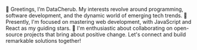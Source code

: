 👋 Greetings, I’m DataCherub. My interests revolve around programming, software development, and the dynamic world of emerging tech trends. 
🌱 Presently, I'm focused on mastering web development, with JavaScript and React as my guiding stars. 
💞️ I'm enthusiastic about collaborating on open-source projects that bring about positive change. Let's connect and build remarkable solutions together! 
